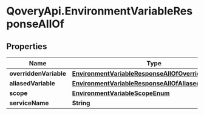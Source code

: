 # QoveryApi.EnvironmentVariableResponseAllOf

## Properties

Name | Type | Description | Notes
------------ | ------------- | ------------- | -------------
**overriddenVariable** | [**EnvironmentVariableResponseAllOfOverriddenVariable**](EnvironmentVariableResponseAllOfOverriddenVariable.md) |  | [optional] 
**aliasedVariable** | [**EnvironmentVariableResponseAllOfAliasedVariable**](EnvironmentVariableResponseAllOfAliasedVariable.md) |  | [optional] 
**scope** | [**EnvironmentVariableScopeEnum**](EnvironmentVariableScopeEnum.md) |  | 
**serviceName** | **String** |  | [optional] 


